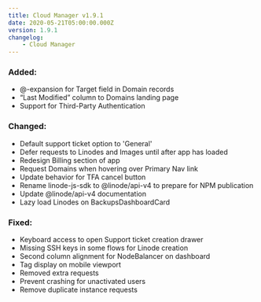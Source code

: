 ```yaml
---
title: Cloud Manager v1.9.1
date: 2020-05-21T05:00:00.000Z
version: 1.9.1
changelog:
    - Cloud Manager
---
```


### Added:

-   @-expansion for Target field in Domain records
-   “Last Modified” column to Domains landing page
-   Support for Third-Party Authentication

### Changed:

-   Default support ticket option to 'General'
-   Defer requests to Linodes and Images until after app has loaded
-   Redesign Billing section of app
-   Request Domains when hovering over Primary Nav link
-   Update behavior for TFA cancel button
-   Rename linode-js-sdk to @linode/api-v4 to prepare for NPM publication
-   Update @linode/api-v4 documentation
-   Lazy load Linodes on BackupsDashboardCard

### Fixed:

-   Keyboard access to open Support ticket creation drawer
-   Missing SSH keys in some flows for Linode creation
-   Second column alignment for NodeBalancer on dashboard
-   Tag display on mobile viewport
-   Removed extra requests
-   Prevent crashing for unactivated users
-   Remove duplicate instance requests
